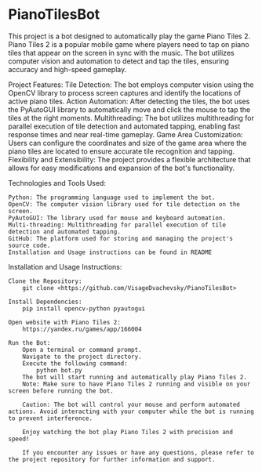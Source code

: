 # PianoTilesBot
 
This project is a bot designed to automatically play the game Piano Tiles 2. Piano Tiles 2 is a popular mobile game where players need to tap on piano tiles that appear on the screen in sync with the music. The bot utilizes computer vision and automation to detect and tap the tiles, ensuring accuracy and high-speed gameplay.

Project Features:
	Tile Detection: The bot employs computer vision using the OpenCV library to process screen captures and identify the locations of active piano tiles.
	Action Automation: After detecting the tiles, the bot uses the PyAutoGUI library to automatically move and click the mouse to tap the tiles at the right moments.
	Multithreading: The bot utilizes multithreading for parallel execution of tile detection and automated tapping, enabling fast response times and near real-time gameplay.
	Game Area Customization: Users can configure the coordinates and size of the game area where the piano tiles are located to ensure accurate tile recognition and tapping.
	Flexibility and Extensibility: The project provides a flexible architecture that allows for easy modifications and expansion of the bot's functionality.

Technologies and Tools Used:

	Python: The programming language used to implement the bot.
	OpenCV: The computer vision library used for tile detection on the screen.
	PyAutoGUI: The library used for mouse and keyboard automation.
	Multi-threading: Multithreading for parallel execution of tile detection and automated tapping.
	GitHub: The platform used for storing and managing the project's source code.
	Installation and Usage instructions can be found in README

Installation and Usage Instructions:

	Clone the Repository:
		git clone <https://github.com/VisageDvachevsky/PianoTilesBot>

	Install Dependencies:
		pip install opencv-python pyautogui

	Open website with Piano Tiles 2:
		https://yandex.ru/games/app/166004

	Run the Bot:
		Open a terminal or command prompt.
		Navigate to the project directory.
		Execute the following command:
			python bot.py
		The bot will start running and automatically play Piano Tiles 2.
		Note: Make sure to have Piano Tiles 2 running and visible on your screen before running the bot.

		Caution: The bot will control your mouse and perform automated actions. Avoid interacting with your computer while the bot is running to prevent interference.

		Enjoy watching the bot play Piano Tiles 2 with precision and speed!

		If you encounter any issues or have any questions, please refer to the project repository for further information and support.